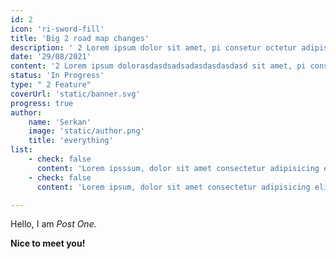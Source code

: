 ```yaml
---
id: 2
icon: 'ri-sword-fill'
title: 'Big 2 road map changes'
description: ' 2 Lorem ipsum dolor sit amet, pi consetur octetur adipiscing premester kapaasd dsad sadasd'
date: '29/08/2021'
content: '2 Lorem ipsum dolorasdasdsadsadasdasdasdasd sit amet, pi consetur octetur adipiscing premester kapaasd dsad sadasd'
status: 'In Progress'
type: " 2 Feature"
coverUrl: 'static/banner.svg'
progress: true
author:
    name: 'Serkan'
    image: 'static/author.png'
    title: 'everything'
list: 
    - check: false
      content: 'Lorem ipsssum, dolor sit amet consectetur adipisicing elit. Corrupti nam, possimus commodi vel architecto expedita recusandae fugiat rem nisi tempore.'
    - check: false
      content: 'Lorem ipsum, dolor sit amet consectetur adipisicing elit. Corrupti nam, possimus commodi vel architecto expedita recusandae fugiat rem nisi tempore.'

---
```


Hello, I am _Post One._

**Nice to meet you!**